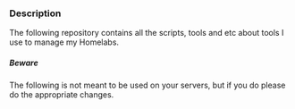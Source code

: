### Description

The following repository contains all the scripts, tools and etc about tools I use to manage my Homelabs.

##### Beware 

The following is not meant to be used on your servers, but if you do please do the appropriate changes.